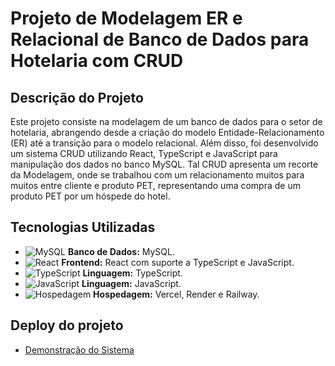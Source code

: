 # Projeto de Modelagem ER e Relacional de Banco de Dados para Hotelaria com CRUD

## Descrição do Projeto
Este projeto consiste na modelagem de um banco de dados para o setor de hotelaria, abrangendo desde a criação do modelo Entidade-Relacionamento (ER) até a transição para o modelo relacional. Além disso, foi desenvolvido um sistema CRUD utilizando React, TypeScript e JavaScript para manipulação dos dados no banco MySQL. Tal CRUD apresenta um recorte da Modelagem, onde se trabalhou com um relacionamento muitos para muitos entre cliente e produto PET, representando uma compra de um produto PET por um hóspede do hotel.

## Tecnologias Utilizadas
- ![MySQL](https://img.icons8.com/fluency/24/000000/mysql-logo.png) **Banco de Dados:** MySQL.
- ![React](https://img.icons8.com/office/24/000000/react.png) **Frontend:** React com suporte a TypeScript e JavaScript.
- ![TypeScript](https://img.icons8.com/color/24/000000/typescript.png) **Linguagem:** TypeScript.
- ![JavaScript](https://img.icons8.com/color/24/000000/javascript.png) **Linguagem:** JavaScript.
- ![Hospedagem](https://img.icons8.com/fluency/24/000000/cloud.png) **Hospedagem:** Vercel, Render e Railway.


## Deploy do projeto
- [Demonstração do Sistema](https://hotel-system-db.vercel.app/)

